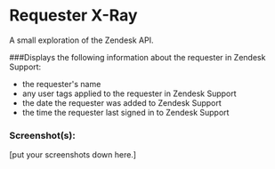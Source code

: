 # Requester X-Ray

A small exploration of the Zendesk API.

###Displays the following information about the requester in Zendesk Support:

* the requester's name
* any user tags applied to the requester in Zendesk Support
* the date the requester was added to Zendesk Support
* the time the requester last signed in to Zendesk Support


### Screenshot(s):
[put your screenshots down here.]

